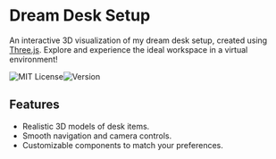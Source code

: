 # Dream Desk Setup

An interactive 3D visualization of my dream desk setup, created using [Three.js](https://threejs.org). Explore and experience the ideal workspace in a virtual environment!

![MIT License](https://img.shields.io/badge/License-MIT-green.svg)![Version](https://img.shields.io/badge/Version-v1.0.0-blue.svg)  

## Features
- Realistic 3D models of desk items.
- Smooth navigation and camera controls.
- Customizable components to match your preferences.
